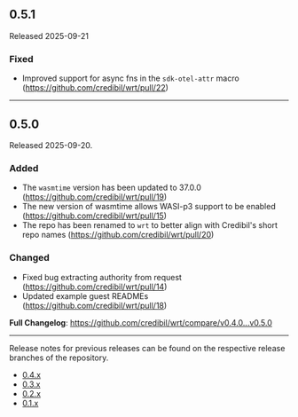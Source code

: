 ## 0.5.1

Released 2025-09-21

### Fixed

* Improved support for async fns in the `sdk-otel-attr` macro (https://github.com/credibil/wrt/pull/22)

---

## 0.5.0

Released 2025-09-20.

### Added

* The `wasmtime` version has been updated to 37.0.0 (https://github.com/credibil/wrt/pull/19)
* The new version of wasmtime allows WASI-p3 support to be enabled (https://github.com/credibil/wrt/pull/15)
* The repo has been renamed to `wrt` to better align with Credibil's short repo names (https://github.com/credibil/wrt/pull/20)

### Changed

* Fixed bug extracting authority from request (https://github.com/credibil/wrt/pull/14)
* Updated example guest READMEs (https://github.com/credibil/wrt/pull/18)

**Full Changelog**: https://github.com/credibil/wrt/compare/v0.4.0...v0.5.0

---

Release notes for previous releases can be found on the respective release 
branches of the repository.

<!-- ARCHIVE_START -->
* [0.4.x](https://github.com/credibil/wrt/blob/release-0.4.0/RELEASES.md)
* [0.3.x](https://github.com/credibil/wrt/blob/release-0.3.0/RELEASES.md)
* [0.2.x](https://github.com/credibil/wrt/blob/release-0.2.0/RELEASES.md)
* [0.1.x](https://github.com/credibil/core/blob/release-0.1.0/RELEASES.md)
